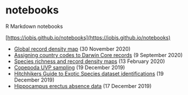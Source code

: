 # notebooks

R Markdown notebooks

[https://iobis.github.io/notebooks](https://iobis.github.io/notebooks)

- [Global record density map](global_density_map) (30 November 2020)
- [Assigning country codes to Darwin Core records](country_codes) (9 September 2020)
- [Species richness and record density maps](density_maps) (13 February 2020)
- [Copepoda UVP sampling](copepoda_uvp) (19 December 2019)
- [Hitchhikers Guide to Exotic Species dataset identifications](hitchhikers_identification) (19 December 2019)
- [Hippocampus erectus absence data](hippocampus_absence) (17 December 2019)

